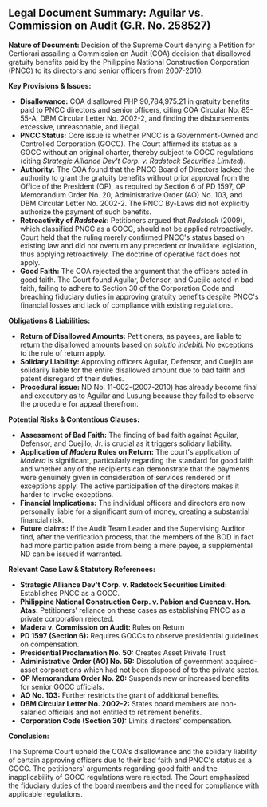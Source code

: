 ## Legal Document Summary: Aguilar vs. Commission on Audit (G.R. No. 258527)

**Nature of Document:** Decision of the Supreme Court denying a Petition for Certiorari assailing a Commission on Audit (COA) decision that disallowed gratuity benefits paid by the Philippine National Construction Corporation (PNCC) to its directors and senior officers from 2007-2010.

**Key Provisions & Issues:**

*   **Disallowance:** COA disallowed PHP 90,784,975.21 in gratuity benefits paid to PNCC directors and senior officers, citing COA Circular No. 85-55-A, DBM Circular Letter No. 2002-2, and finding the disbursements excessive, unreasonable, and illegal.
*   **PNCC Status:** Core issue is whether PNCC is a Government-Owned and Controlled Corporation (GOCC). The Court affirmed its status as a GOCC without an original charter, thereby subject to GOCC regulations (citing *Strategic Alliance Dev't Corp. v. Radstock Securities Limited*).
*   **Authority:** The COA found that the PNCC Board of Directors lacked the authority to grant the gratuity benefits without prior approval from the Office of the President (OP), as required by Section 6 of PD 1597, OP Memorandum Order No. 20, Administrative Order (AO) No. 103, and DBM Circular Letter No. 2002-2. The PNCC By-Laws did not explicitly authorize the payment of such benefits.
*   **Retroactivity of *Radstock*:** Petitioners argued that *Radstock* (2009), which classified PNCC as a GOCC, should not be applied retroactively. Court held that the ruling merely confirmed PNCC's status based on existing law and did not overturn any precedent or invalidate legislation, thus applying retroactively. The doctrine of operative fact does not apply.
*   **Good Faith:** The COA rejected the argument that the officers acted in good faith. The Court found Aguilar, Defensor, and Cuejilo acted in bad faith, failing to adhere to Section 30 of the Corporation Code and breaching fiduciary duties in approving gratuity benefits despite PNCC's financial losses and lack of compliance with existing regulations.

**Obligations & Liabilities:**

*   **Return of Disallowed Amounts:** Petitioners, as payees, are liable to return the disallowed amounts based on *solutio indebiti*. No exceptions to the rule of return apply.
*   **Solidary Liability:** Approving officers Aguilar, Defensor, and Cuejilo are solidarily liable for the entire disallowed amount due to bad faith and patent disregard of their duties.
*   **Procedural issue:** ND No. 11-002-(2007-2010) has already become final and executory as to Aguilar and Lusung because they failed to observe the procedure for appeal therefrom.

**Potential Risks & Contentious Clauses:**

*   **Assessment of Bad Faith:** The finding of bad faith against Aguilar, Defensor, and Cuejilo, Jr. is crucial as it triggers solidary liability.
*   **Application of *Madera* Rules on Return:** The court's application of *Madera* is significant, particularly regarding the standard for good faith and whether any of the recipients can demonstrate that the payments were genuinely given in consideration of services rendered or if exceptions apply. The active participation of the directors makes it harder to invoke exceptions.
*   **Financial Implications:** The individual officers and directors are now personally liable for a significant sum of money, creating a substantial financial risk.
*   **Future claims:** If the Audit Team Leader and the Supervising Auditor find, after the verification process, that the members of the BOD in fact had more participation aside from being a mere payee, a supplemental ND can be issued if warranted.

**Relevant Case Law & Statutory References:**

*   **Strategic Alliance Dev't Corp. v. Radstock Securities Limited:** Establishes PNCC as a GOCC.
*   **Philippine National Construction Corp. v. Pabion and Cuenca v. Hon. Atas:** Petitioners' reliance on these cases as establishing PNCC as a private corporation rejected.
*   **Madera v. Commission on Audit:** Rules on Return
*   **PD 1597 (Section 6):** Requires GOCCs to observe presidential guidelines on compensation.
*   **Presidential Proclamation No. 50:** Creates Asset Private Trust
*   **Administrative Order (AO) No. 59:** Dissolution of government acquired-asset corporations which had not been disposed of to the private sector.
*   **OP Memorandum Order No. 20:** Suspends new or increased benefits for senior GOCC officials.
*   **AO No. 103:** Further restricts the grant of additional benefits.
*   **DBM Circular Letter No. 2002-2:** States board members are non-salaried officials and not entitled to retirement benefits.
*   **Corporation Code (Section 30):** Limits directors' compensation.

**Conclusion:**

The Supreme Court upheld the COA's disallowance and the solidary liability of certain approving officers due to their bad faith and PNCC's status as a GOCC. The petitioners' arguments regarding good faith and the inapplicability of GOCC regulations were rejected. The Court emphasized the fiduciary duties of the board members and the need for compliance with applicable regulations.
